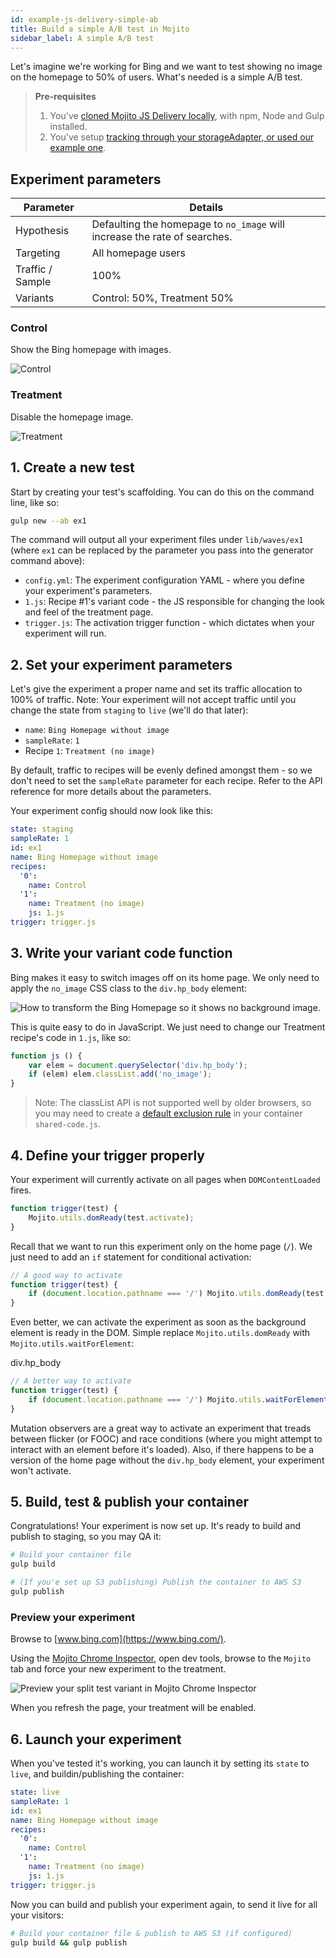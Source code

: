 ```yaml
---
id: example-js-delivery-simple-ab
title: Build a simple A/B test in Mojito
sidebar_label: A simple A/B test
---
```


Let's imagine we're working for Bing and we want to test showing no image on the homepage to 50% of users. What's needed is a simple A/B test.

> **Pre-requisites** 
> 1) You've [cloned Mojito JS Delivery locally](https://github.com/mint-metrics/mojito-js-delivery), with npm, Node and Gulp installed. 
> 2) You've setup [tracking through your storageAdapter, or used our example one](js-delivery-api-storage-adapter#example-storage-adapter-test-object-override).

## Experiment parameters

| Parameter | Details |
|------------------|---------------------------------------------------------------------------|
| Hypothesis | Defaulting the homepage to `no_image` will increase the rate of searches. |
| Targeting | All homepage users |
| Traffic / Sample | 100% |
| Variants | Control: 50%, Treatment 50% |

### Control

Show the Bing homepage with images.

![Control](/img/examples/js-delivery-simple-ab-control.jpg)

### Treatment

Disable the homepage image.

![Treatment](/img/examples/js-delivery-simple-ab-treatment.png)

## 1. Create a new test 

Start by creating your test's scaffolding. You can do this on the command line, like so:

```sh
gulp new --ab ex1
```

The command will output all your experiment files under `lib/waves/ex1` (where `ex1` can be replaced by the parameter you pass into the generator command above):

 - `config.yml`: The experiment configuration YAML - where you define your experiment's parameters.
 - `1.js`: Recipe #1's variant code - the JS responsible for changing the look and feel of the treatment page.
 - `trigger.js`: The activation trigger function - which dictates when your experiment will run.

## 2. Set your experiment parameters

Let's give the experiment a proper name and set its traffic allocation to 100% of traffic. Note: Your experiment will not accept traffic until you change the state from `staging` to `live` (we'll do that later):

 - `name`: `Bing Homepage without image`
 - `sampleRate`: `1`
 - Recipe `1`: `Treatment (no image)`

By default, traffic to recipes will be evenly defined amongst them - so we don't need to set the `sampleRate` parameter for each recipe. Refer to the API reference for more details about the parameters.

Your experiment config should now look like this:

```yml
state: staging
sampleRate: 1
id: ex1
name: Bing Homepage without image
recipes:
  '0':
    name: Control
  '1':
    name: Treatment (no image)
    js: 1.js
trigger: trigger.js
```

## 3. Write your variant code function

Bing makes it easy to switch images off on its home page. We only need to apply the `no_image` CSS class to the `div.hp_body` element:

![How to transform the Bing Homepage so it shows no background image.](/img/examples/js-delivery-simple-ab-dom.png)

This is quite easy to do in JavaScript. We just need to change our Treatment recipe's code in `1.js`, like so:

```js
function js () {
    var elem = document.querySelector('div.hp_body');
    if (elem) elem.classList.add('no_image');
}
```

> Note: The classList API is not supported well by older browsers, so you may need to create a [default exclusion rule](js-delivery-customisation#default-exclusion-rule) in your container `shared-code.js`.

## 4. Define your trigger properly

Your experiment will currently activate on all pages when `DOMContentLoaded` fires.

```js
function trigger(test) {
    Mojito.utils.domReady(test.activate);
}
```

Recall that we want to run this experiment only on the home page (`/`). We just need to add an `if` statement for conditional activation:

```js
// A good way to activate
function trigger(test) {
    if (document.location.pathname === '/') Mojito.utils.domReady(test.activate);
}
```

Even better, we can activate the experiment as soon as the background element is ready in the DOM. Simple replace `Mojito.utils.domReady` with `Mojito.utils.waitForElement`:

div.hp_body
```js
// A better way to activate
function trigger(test) {
    if (document.location.pathname === '/') Mojito.utils.waitForElement('div.hp_body', test.activate);
}
```

Mutation observers are a great way to activate an experiment that treads between flicker (or FOOC) and race conditions (where you might attempt to interact with an element before it's loaded). Also, if there happens to be a version of the home page without the `div.hp_body` element, your experiment won't activate.

## 5. Build, test & publish your container

Congratulations! Your experiment is now set up. It's ready to build and publish to staging, so you may QA it:

```sh
# Build your container file
gulp build

# (If you'e set up S3 publishing) Publish the container to AWS S3
gulp publish
```

### Preview your experiment

Browse to [www.bing.com](https://www.bing.com/). 

Using the [Mojito Chrome Inspector](https://chrome.google.com/webstore/detail/mojito-chrome-inspector/pogeofjajfmbkkbkpddgjfnadkajidpl), open dev tools, browse to the `Mojito` tab and force your new experiment to the treatment.

![Preview your split test variant in Mojito Chrome Inspector](/img/examples/js-delivery-simple-ab-preview.png)

When you refresh the page, your treatment will be enabled.

## 6. Launch your experiment

When you've tested it's working, you can launch it by setting its `state` to `live`, and buildin/publishing the container:

```yml
state: live
sampleRate: 1
id: ex1
name: Bing Homepage without image
recipes:
  '0':
    name: Control
  '1':
    name: Treatment (no image)
    js: 1.js
trigger: trigger.js
```

Now you can build and publish your experiment again, to send it live for all your visitors:

```sh
# Build your container file & publish to AWS S3 (if configured)
gulp build && gulp publish
```


